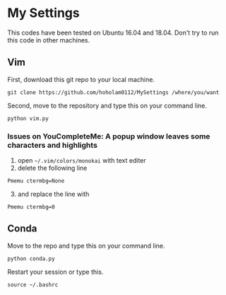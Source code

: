 # My Settings
This codes have been tested on Ubuntu 16.04 and 18.04. Don't try to run this code in other machines.
## Vim
First, download this git repo to your local machine.
```
git clone https://github.com/hoholam0112/MySettings /where/you/want
```
Second, move to the repository and type this on your command line.
```
python vim.py
```

### Issues on YouCompleteMe: A popup window leaves some characters and highlights
1) open ```~/.vim/colors/monokai``` with text editer
2) delete the following line
```
Pmemu ctermbg=None
```
3) and replace the line with
```
Pmemu ctermbg=0
```

## Conda
Move to the repo and type this on your command line.
```
python conda.py
```
Restart your session or type this.
```
source ~/.bashrc
```
